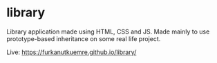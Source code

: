# library

Library application made using HTML, CSS and JS. Made mainly to use prototype-based inheritance on some real life project.

Live: https://furkanutkuemre.github.io/library/
